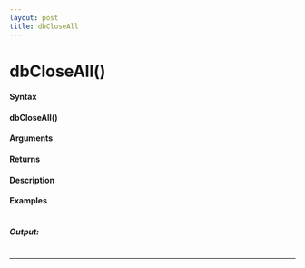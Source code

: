 ```yaml
---
layout: post
title: dbCloseAll
---
```


# dbCloseAll()


#### Syntax

#### dbCloseAll()

#### Arguments

#### Returns

#### Description

#### Examples

```

```

##### Output:

```

```

---